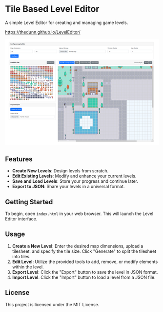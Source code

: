# Tile Based Level Editor

A simple Level Editor for creating and managing game levels.

https://thedunn.github.io/LevelEditor/

![Level Editor Screenshot](interface.png)

## Features

- **Create New Levels**: Design levels from scratch.
- **Edit Existing Levels**: Modify and enhance your current levels.
- **Save and Load Levels**: Store your progress and continue later.
- **Export to JSON**: Share your levels in a universal format.

## Getting Started

To begin, open `index.html` in your web browser. This will launch the Level Editor interface.

## Usage

1. **Create a New Level**: Enter the desired map dimensions, upload a tilesheet, and specify the tile size. Click "Generate" to split the tilesheet into tiles.
2. **Edit Level**: Utilize the provided tools to add, remove, or modify elements within the level.
3. **Export Level**: Click the "Export" button to save the level in JSON format.
4. **Import Level**: Click the "Import" button to load a level from a JSON file.

## License

This project is licensed under the MIT License.
